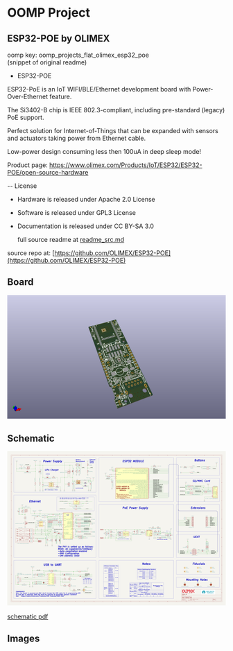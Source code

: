 # OOMP Project  
## ESP32-POE  by OLIMEX  
  
oomp key: oomp_projects_flat_olimex_esp32_poe  
(snippet of original readme)  
  
- ESP32-POE  
  
ESP32-PoE is an IoT WIFI/BLE/Ethernet development board with Power-Over-Ethernet feature.  
  
The Si3402-B chip is IEEE 802.3-compliant, including pre-standard (legacy) PoE support.   
  
Perfect solution for Internet-of-Things that can be expanded with sensors and actuators taking power from Ethernet cable.  
  
Low-power design consuming less then 100uA in deep sleep mode!  
  
Product page: https://www.olimex.com/Products/IoT/ESP32/ESP32-POE/open-source-hardware  
  
-- License  
* Hardware is released under Apache 2.0 License  
* Software is released under GPL3 License  
* Documentation is released under CC BY-SA 3.0  
  
  full source readme at [readme_src.md](readme_src.md)  
  
source repo at: [https://github.com/OLIMEX/ESP32-POE](https://github.com/OLIMEX/ESP32-POE)  
## Board  
  
[![working_3d.png](working_3d_600.png)](working_3d.png)  
## Schematic  
  
[![working_schematic.png](working_schematic_600.png)](working_schematic.png)  
  
[schematic pdf](working_schematic.pdf)  
## Images  
